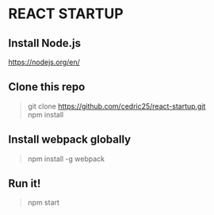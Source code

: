 # REACT STARTUP

## Install Node.js

https://nodejs.org/en/

## Clone this repo

> git clone https://github.com/cedric25/react-startup.git  
> npm install

## Install webpack globally

> npm install -g webpack

## Run it!

> npm start
